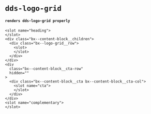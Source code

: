 # `dds-logo-grid`

#### `renders dds-logo-grid properly`

```
<slot name="heading">
</slot>
<div class="bx--content-block__children">
  <div class="bx--logo-grid__row">
    <slot>
    </slot>
  </div>
</div>
<div
  class="bx--content-block__cta-row"
  hidden=""
>
  <div class="bx--content-block__cta bx--content-block__cta-col">
    <slot name="cta">
    </slot>
  </div>
</div>
<slot name="complementary">
</slot>

```


